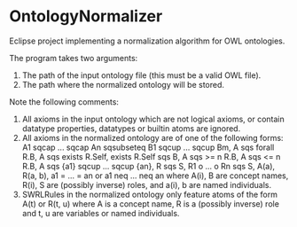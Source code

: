 # OntologyNormalizer
Eclipse project implementing a normalization algorithm for OWL ontologies.

The program takes two arguments:
 1. The path of the input ontology file (this must be a valid OWL file).
 2. The path where the normalized ontology will be stored.

Note the following comments:
 1. All axioms in the input ontology which are not logical axioms, or contain datatype properties, datatypes or builtin atoms are ignored.
 2. All axioms in the normalized ontology are of one of the following forms: A1 sqcap ... sqcap An sqsubseteq B1 sqcup ... sqcup Bm, A sqs forall R.B, A sqs exists R.Self, exists R.Self sqs B, A sqs >= n R.B, A sqs <= n R.B, A sqs {a1} sqcup ... sqcup {an}, R sqs S, R1 o ... o Rn sqs S, A(a), R(a, b), a1 = ... = an or a1 neq ... neq an where A(i), B are concept names, R(i), S are (possibly inverse) roles, and a(i), b are named individuals.
 3. SWRLRules in the normalized ontology only feature atoms of the form A(t) or R(t, u) where A is a concept name, R is a (possibly inverse) role and t, u are variables or named individuals.
